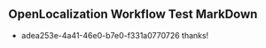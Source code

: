 ## OpenLocalization Workflow Test MarkDown
* adea253e-4a41-46e0-b7e0-f331a0770726 
thanks!<!--HONumber=Mar16_HO4-->
